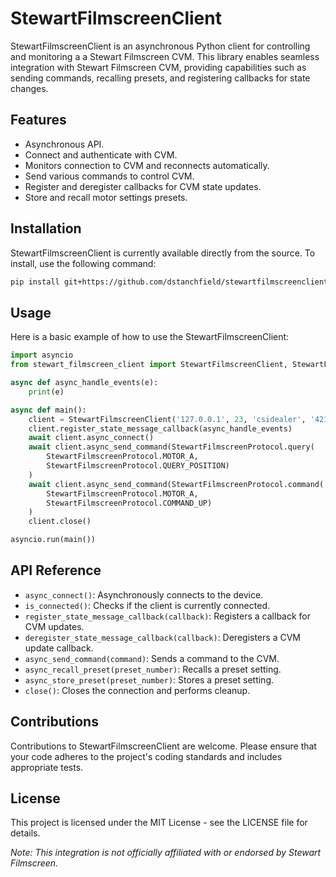 # StewartFilmscreenClient

StewartFilmscreenClient is an asynchronous Python client for controlling and monitoring a a Stewart Filmscreen CVM. This library enables seamless integration with Stewart Filmscreen CVM, providing capabilities such as sending commands, recalling presets, and registering callbacks for state changes.

## Features

- Asynchronous API.
- Connect and authenticate with CVM.
- Monitors connection to CVM and reconnects automatically.
- Send various commands to control CVM.
- Register and deregister callbacks for CVM state updates.
- Store and recall motor settings presets.

## Installation

StewartFilmscreenClient is currently available directly from the source. To install, use the following command:

```bash
pip install git+https://github.com/dstanchfield/stewartfilmscreenclient.git
```

## Usage

Here is a basic example of how to use the StewartFilmscreenClient:

```python
import asyncio
from stewart_filmscreen_client import StewartFilmscreenClient, StewartFilmscreenProtocol

async def async_handle_events(e):
    print(e)

async def main():
    client = StewartFilmscreenClient('127.0.0.1', 23, 'csidealer', '4212color')
    client.register_state_message_callback(async_handle_events)
    await client.async_connect()
    await client.async_send_command(StewartFilmscreenProtocol.query(
        StewartFilmscreenProtocol.MOTOR_A,
        StewartFilmscreenProtocol.QUERY_POSITION)
    )
    await client.async_send_command(StewartFilmscreenProtocol.command(
        StewartFilmscreenProtocol.MOTOR_A,
        StewartFilmscreenProtocol.COMMAND_UP)
    )
    client.close()

asyncio.run(main())
```

## API Reference

- `async_connect()`: Asynchronously connects to the device.
- `is_connected()`: Checks if the client is currently connected.
- `register_state_message_callback(callback)`: Registers a callback for CVM updates.
- `deregister_state_message_callback(callback)`: Deregisters a CVM update callback.
- `async_send_command(command)`: Sends a command to the CVM.
- `async_recall_preset(preset_number)`: Recalls a preset setting.
- `async_store_preset(preset_number)`: Stores a preset setting.
- `close()`: Closes the connection and performs cleanup.

## Contributions

Contributions to StewartFilmscreenClient are welcome. Please ensure that your code adheres to the project's coding standards and includes appropriate tests.

## License

This project is licensed under the MIT License - see the LICENSE file for details.

*Note: This integration is not officially affiliated with or endorsed by Stewart Filmscreen.*